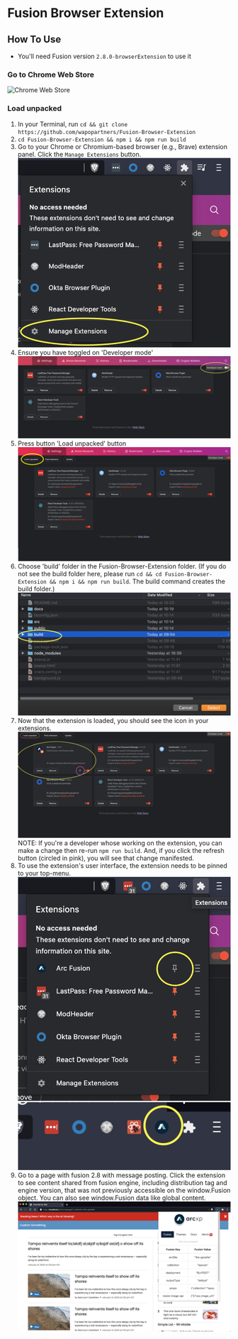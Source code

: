 # Fusion Browser Extension

## How To Use

- You'll need Fusion version `2.8.0-browserExtension` to use it
### Go to Chrome Web Store 

![Chrome Web Store](https://img.shields.io/chrome-web-store/v/jphekmadmeccbihghpbiicehnigbphme?color=06233f)

### Load unpacked

1. In your Terminal, run `cd && git clone https://github.com/wapopartners/Fusion-Browser-Extension`
2. `cd Fusion-Browser-Extension && npm i && npm run build`
3. Go to your Chrome or Chromium-based browser (e.g., Brave) extension panel. Click the `Manage Extensions` button.
   ![Click manage extensions](./docs/click-extension-button.png)
4. Ensure you have toggled on 'Developer mode'
   ![Turn on developer mode in extensions page](./docs/toggle-on-dev-mode.png)
5. Press button 'Load unpacked' button
   ![Pick load unpacked](./docs/click-load-unpacked-button.png)
6. Choose 'build' folder in the Fusion-Browser-Extension folder. (If you do not see the build folder here, please run `cd && cd Fusion-Browser-Extension && npm i && npm run build`. The build command creates the build folder.)
   ![Pick created build folder](./docs/select-build-folder.png)
7. Now that the extension is loaded, you should see the icon in your extensions. 
  ![See extension](./docs/see-extension-loaded.png) NOTE: If you're a developer whose working on the extension, you can make a change then re-run `npm run build`. And, if you click the refresh button (circled in pink), you will see that change manifested.
8. To use the extension's user interface, the extension needs to be pinned to your top-menu. 
  ![Pin extension](./docs/pin-extension-to-see-in-menu.png) ![Pinned extension](./docs/see-extension-menu.png)
9. Go to a page with fusion 2.8 with message posting. Click the extension to see content shared from fusion engine, including distribution tag and engine version, that was not previously accessible on the window.Fusion object. You can also see window.Fusion data like global content.
  ![Show fusion data](./docs/Show-fusion-data.png)